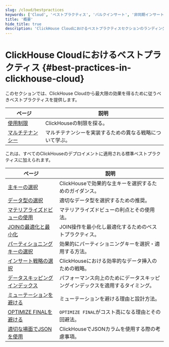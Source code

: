 ```yaml
---
slug: /cloud/bestpractices
keywords: ['Cloud', 'ベストプラクティス', 'バルクインサート', '非同期インサート', 'ミューテーションを避ける', 'Nullableカラムを避ける', 'Optimize Finalを避ける', '低カーディナリティパーティショニングキー', 'マルチテナンシー', '使用制限']
title: '概要'
hide_title: true
description: 'ClickHouse Cloudにおけるベストプラクティスセクションのランディングページ'
---
```



# ClickHouse Cloudにおけるベストプラクティス {#best-practices-in-clickhouse-cloud}

このセクションでは、ClickHouse Cloudから最大限の効果を得るために従うべきベストプラクティスを提供します。

| ページ                                                     | 説明                                                                |
|----------------------------------------------------------|----------------------------------------------------------------------------|
| [使用制限](/cloud/bestpractices/usage-limits)| ClickHouseの制限を探る。                                          |
| [マルチテナンシー](/cloud/bestpractices/multi-tenancy)| マルチテナンシーを実装するための異なる戦略について学ぶ。                                          |

これは、すべてのClickHouseのデプロイメントに適用される標準ベストプラクティスに加えられます。

| ページ                                                                 | 説明                                                              |
|----------------------------------------------------------------------|--------------------------------------------------------------------------|
| [主キーの選択](/best-practices/choosing-a-primary-key)     | ClickHouseで効果的な主キーを選択するためのガイダンス。            |
| [データ型の選択](/best-practices/select-data-types)               | 適切なデータ型を選択するための推奨。                     |
| [マテリアライズドビューの使用](/best-practices/use-materialized-views)     | マテリアライズドビューの利点とその使用法。                         |
| [JOINの最適化と最小化](/best-practices/minimize-optimize-joins)| JOIN操作を最小化し最適化するためのベストプラクティス。            |
| [パーティショニングキーの選択](/best-practices/choosing-a-partitioning-key) | 効果的にパーティショニングキーを選択・適用する方法。              |
| [インサート戦略の選択](/best-practices/selecting-an-insert-strategy) | ClickHouseにおける効率的なデータ挿入のための戦略。             |
| [データスキッピングインデックス](/best-practices/use-data-skipping-indices-where-appropriate) | パフォーマンス向上のためにデータスキッピングインデックスを適用するタイミング。    |
| [ミューテーションを避ける](/best-practices/avoid-mutations)                   | ミューテーションを避ける理由と設計方法。               |
| [OPTIMIZE FINALを避ける](/best-practices/avoid-optimize-final)         | `OPTIMIZE FINAL`がコスト高になる理由とその回避法。           |
| [適切な場面でJSONを使用](/best-practices/use-json-where-appropriate) | ClickHouseでJSONカラムを使用する際の考慮事項。               |
